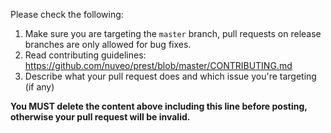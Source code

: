 Please check the following:

1. Make sure you are targeting the `master` branch, pull requests on release branches are only allowed for bug fixes.
2. Read contributing guidelines: https://github.com/nuveo/prest/blob/master/CONTRIBUTING.md
3. Describe what your pull request does and which issue you're targeting (if any)

**You MUST delete the content above including this line before posting, otherwise your pull request will be invalid.**
